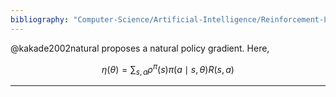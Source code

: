 ```yaml
---
bibliography: "Computer-Science/Artificial-Intelligence/Reinforcement-Learning/papers.bib"
---
```


@kakade2002natural proposes a natural policy gradient. Here,

$$
\eta(\theta) = \sum_{s, a} \rho^\pi(s) \pi(a \mid s, \theta) R(s, a)
$$

---